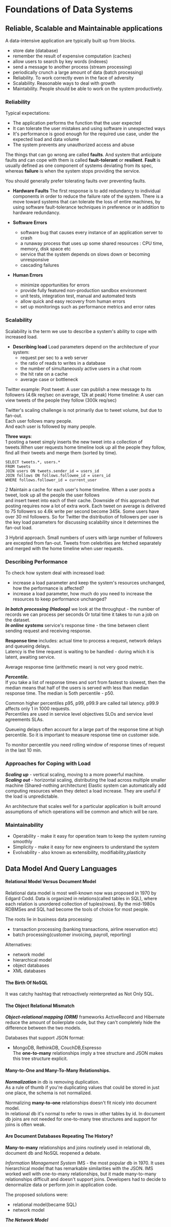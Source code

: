 # Foundations of Data Systems
## Reliable, Scalable and Maintainable applications

A data-intensive application are typically built up from blocks.
- store date (database)
- remember the result of expensive computation (caches)
- allow users to search by key words (indexes)
- send a message to another process (stream processing)
- periodically crunch a large amount of data (batch processing)
- Reliability. To work correctly even in the face of adversity
- Scalability. Reasonable ways to deal with growth
- Maintability. People should be able to work on the system productively.

### Reliability
Typical expectations:
- The application performs the function that the user expected
- It can tolerate the user mistakes and using software in unexpected ways
- It's performance is good enough for the required use case, under the expected load and data volume
- The system prevents any unauthorized access and abuse


The things that can go wrong are called **faults**. 
And system that anticipate faults and can cope with them is called **fault-tolerant** or **resilient**.
**Fault** is usually defined as one component of systems deviating from its spec, whereas **failure** is when the system stops providing the service.

You should generally prefer tolerating faults over preventing faults.

* **Hardware Faults**
The first response is to add redundancy to individual components in order to reduce the failure rate of the system.
There is a move toward systems that can tolerate the loss of entire machines, by using software fault-tolerance techniques in preference or in addition to hardware redundancy.

* **Software Errors**
   - software bug that causes every instance of an application server to crash
   - a runaway process that uses up some shared resources : CPU time, memory, disk space etc
   - service that the system depends on slows down or becoming unresponsive
   - cascading failures

* **Human Errors**
   - minimize opportunities for errors
   - provide fully featured non-production sandbox environment
   - unit tests, integration test, manual and automated tests
   - allow quick and easy recovery from human errors
   - set up monitorings such as performance metrics and error rates

### Scalability
Scalability is the term we use to describe a system's ability to cope with increased load.
* **Describing load**
Load parameters depend on the architecture of your system:
  - request per sec to a web server
  - the ratio of reads to writes in a database
  - the number of simultaneously active users in a chat room
  - the hit rate on a cache
  - average case or bottleneck 
  
Twitter example:
Post tweet: A user can publish a new message to its followers (4.6k req/sec on average, 12k at peak)
Home timeline: A user can view tweets of the people they follow (300k req/sec)

Twitter's scaling challenge is not primarily due to tweet volume, but due to fan-out.\
Each user follows many people.\
And each user is followed by many people.

**Three ways**:\
1 posting a tweet simply inserts the new tweet into a collection of tweets.When user requests home timeline look up all the people they follow,
find all their tweets and merge them (sorted by time).

    SELECT tweets.*, users.*
    FROM tweets
    JOIN users ON tweets.sender_id = users_id
    JOIN follows ON follows.followee_id = users_id
    WHERE follows.follower_id = current_user

2 Maintain a cache for each user's home timeline. When a user posts a tweet, look up all the people the user follows\
and insert tweet into each of their cache.
Downside of this approach that posting requires now a lot of extra work. Each tweet on average is delivered to 75 followers so
4.6k write per second become 345k. Some users have over 30 mil followers.
So for Twitter the distribution of followers per user is the key load parameters for discussing scalability since it determines the fan-out load.

3 Hybrid approach. Small numbers of users with large number of followers are excepted from fan-out. Tweets from celebrities are fetched separately and merged with the home timeline when user requests.

### Describing Performance
To check how system deal with increased load:
   - increase a load parameter and keep the system's resources unchanged, how the performance is affected?
   - increase a load parameter, how much do you need to increase the resources to keep performance unchanged?

**_In batch processing (Hadoop)_** we look at the throughput - the number of records we can process per seconds
Or total time it takes to run a job on the dataset.\
**_In online systems_** service's response time - the time between client sending request and receiving response.

**Response time** includes: actual time to process a request, network delays and queueing delays.\
Latency is the time request is waiting to be handled  - during which it is latent, awaiting service.

Average response time (arithmetic mean) is not very good metric.

_**Percentile.**_\
If you take a list of response times and sort from fastest to slowest, then the median means that half of the users is served with less than median response time.
The median is 5oth percentile - p50.

Common higher percentiles p95, p99, p99.9 are called tail latency.
p99.9 affects only 1 in 1000 requests.\
Percentiles are used in service level objectives SLOs and service level agreements SLAs.

Queueing delays often account for a large part of the response time at high percentile.
So it is important to measure response time on customer side.

To monitor percentile you need rolling window of response times of request in the last 10 min.

### Approaches for Coping with Load
**_Scaling up_** - vertical scaling, moving to a more powerful machine.\
**_Scaling out_** - horizontal scaling, distributing the load across multiple smaller machine (Shared-nothing architecture)
Elastic system can automatically add computing resources when they detect a load increase.
They are useful if the load is unpredictable.

An architecture that scales well for a particular application is built arround assumptions of which
operations will be common and which will be rare.

### Maintainability
- Operability - make it easy for  operation team to keep the system running smoothly
- Simplicity - make it easy for new engineers to understand the system
- Evolvability - also known as extensibility, modifiability,plasticity

## Data Model And Query Languages
#### Relational Model Versus Document Model
Relational data model is most well-known now was proposed in 1970 by Edgard Codd.
Data is organized in relations(called tables in SQL), where each relation is unordered collection of tuples(rows).
By the mid-1980s RDBMSes and SQL had become the tools of choice for most people.

The roots lie in business data processing:
 - transaction processing (banking transactions, airline reservation etc)
 - batch processing(customer invoicing, payroll, reporting)

Alternatives:
 - network model
 - hierarchical model
 - object databases
 - XML databases

#### The Birth Of NoSQL

It was catchy hashtag that retroactively reinterpreted as Not Only SQL.

#### The Object Relational Mismatch
**_Object-relational mapping (ORM)_** frameworks ActiveRecord and Hibernate reduce the amount of boilerplate code, but they can't completely hide the difference between the two models.

Databases that support JSON format:
- MongoDB, RethinkDB, CouchDB,Espresso\
The **one-to-many** relationships imply a tree structure and JSON makes this tree structure explicit.
  
#### Many-to-One and Many-To-Many Relationships.

**_Normalization_** in db is removing duplication.\
As a rule of thumb if you're duplicating values that could be stored in just  one place, the schema is not normalized.

Normalizing **many-to-one** relationships doesn't fit nicely into document model.\
In relational db it's normal to refer to rows in other tables by id. In document db joins are not needed for one-to-many tree structures and support for joins is often weak.

#### Are Document Databases Repeating The History?
**Many-to-many** relationships  and joins routinely used in relational db, document db and NoSQL reopened a debate.

_Information Management System_ IMS - the most popular db in 1970. It uses hierarchical model that has remarkable similarities with the JSON.
IMS worked well with one-to-many relationships, but it made many-to-many relationships difficult and doesn't support joins.
Developers had to decide to denormalize data or perform join in application code.

The proposed solutions were:
  - relational model(became SQL)
  - network model

**_The Network Model_**




 











 